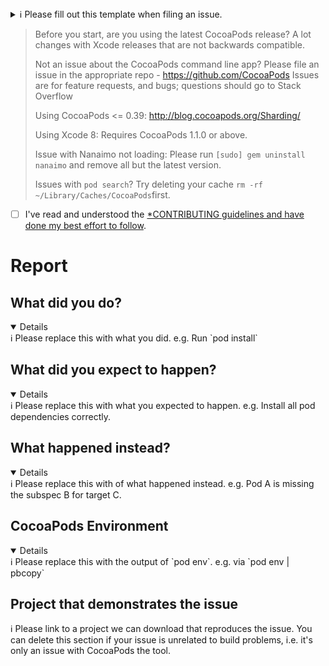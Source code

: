 <details><summary>
ℹ Please fill out this template when filing an issue.
</summary>
All lines beginning with an ℹ symbol instruct you with
what info we expect.  
Please remove this line and all above before submitting.
</details>

> Before you start, are you using the latest CocoaPods release?
> A lot changes with Xcode releases that are not backwards compatible.
>
> Not an issue about the CocoaPods command line app? Please file an issue in the appropriate repo - https://github.com/CocoaPods
> Issues are for feature requests, and bugs; questions should go to Stack Overflow
>
> Using CocoaPods <= 0.39: http://blog.cocoapods.org/Sharding/
>
> Using Xcode 8: Requires CocoaPods 1.1.0 or above.
>
> Issue with Nanaimo not loading:
> Please run `[sudo] gem uninstall nanaimo` and remove all but the latest version.
>
> Issues with `pod search`? Try deleting your cache `rm -rf ~/Library/Caches/CocoaPods`first.

* [ ] I've read and understood the [*CONTRIBUTING guidelines and have done my best effort to follow](https://github.com/CocoaPods/CocoaPods/blob/master/CONTRIBUTING.md).

# Report

## What did you do?

<details open>
ℹ Please replace this with what you did.  
e.g. Run `pod install`
</details>

## What did you expect to happen?

<details open>
ℹ Please replace this with what you expected to happen.  
e.g. Install all pod dependencies correctly.
</details>

## What happened instead?

<details open>
ℹ Please replace this with of what happened instead.  
e.g. Pod A is missing the subspec B for target C.
</details>

## CocoaPods Environment

<details open>
ℹ Please replace this with the output of `pod env`.
e.g. via `pod env | pbcopy`
</details>

## Project that demonstrates the issue

ℹ Please link to a project we can download that reproduces the issue.
You can delete this section if your issue is unrelated to build problems,
i.e. it's only an issue with CocoaPods the tool.
